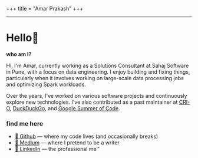 +++
title = "Amar Prakash"
+++

---

# Hello👋

**who am I?** 

Hi, I'm Amar, currently working as a Solutions Consultant at Sahaj Software in Pune, with a focus on data engineering. I enjoy building and fixing things, particularly when it involves working on large-scale data processing jobs and optimizing Spark workloads.

Over the years, I've worked on various software projects and continuously explore new technologies. I've also contributed as a past maintainer at [CRI-O](https://cri-o.io/), [DuckDuckGo](duckduckgo.com), and [Google Summer of Code](https://summerofcode.withgoogle.com/).

### find me here

- [🐙 Github](https://github.com/amarlearning) — where my code lives (and occasionally breaks)
- [📝 Medium](https://medium.com/@amarlearning) — where I pretend to be a writer
- [💼 LinkedIn](https://in.linkedin.com/in/amarlearning) — the professional me™
